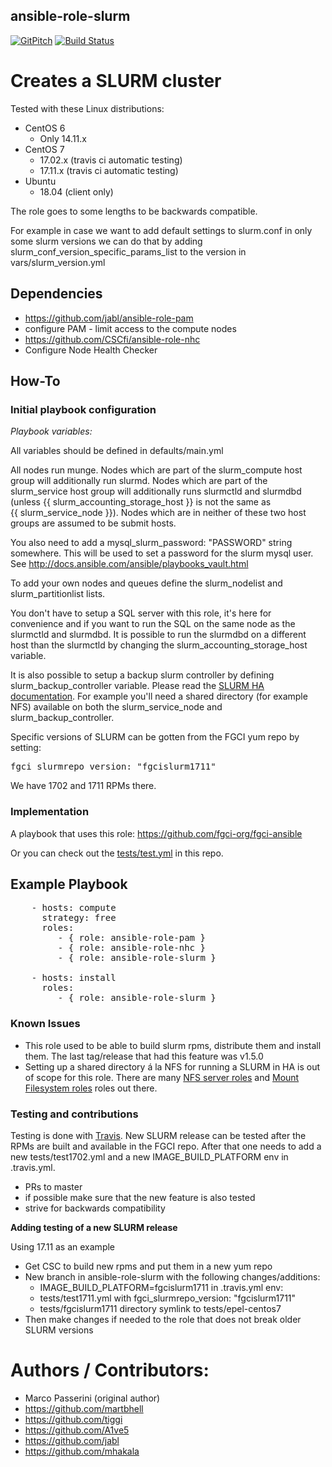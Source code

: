 ansible-role-slurm
------------------
[![GitPitch](https://gitpitch.com/assets/badge.svg)](https://gitpitch.com/CSCfi/ansible-role-slurm/master) 
[![Build Status](https://travis-ci.org/CSCfi/ansible-role-slurm.svg?branch=master)](https://travis-ci.org/CSCfi/ansible-role-slurm)

# Creates a SLURM cluster

Tested with these Linux distributions:
 - CentOS 6
   - Only 14.11.x
 - CentOS 7
   - 17.02.x (travis ci automatic testing)
   - 17.11.x (travis ci automatic testing)
 - Ubuntu
   - 18.04 (client only)

The role goes to some lengths to be backwards compatible.

For example in case we want to add default settings to slurm.conf in only some slurm versions we can do that by adding slurm_conf_version_specific_params_list to the version in vars/slurm\_version.yml

## Dependencies

 - https://github.com/jabl/ansible-role-pam
  - configure PAM - limit access to the compute nodes
 - https://github.com/CSCfi/ansible-role-nhc
  - Configure Node Health Checker

## How-To

### Initial playbook configuration

*Playbook variables:*

All variables should be defined in defaults/main.yml

All nodes run munge. Nodes which are part of the slurm\_compute host
group will additionally run slurmd. Nodes which are part of the
slurm\_service host group will additionally runs slurmctld and
slurmdbd (unless {{ slurm_accounting_storage_host }} is not the same as {{ slurm_service_node }}). Nodes which are in neither of these two host groups are 
assumed to be submit hosts.

You also need to add a mysql\_slurm_password: "PASSWORD" string
somewhere. This will be used to set a password for the slurm mysql
user. See http://docs.ansible.com/ansible/playbooks_vault.html

To add your own nodes and queues define the slurm_nodelist and slurm_partitionlist lists.

You don't have to setup a SQL server with this role, it's here for convenience and if you want to run the SQL on the same node as the slurmctld and slurmdbd.
It is possible to run the slurmdbd on a different host than the slurmctld by changing the slurm_accounting_storage_host variable.

It is also possible to setup a backup slurm controller by defining slurm_backup_controller variable. Please read the [SLURM HA documentation](https://slurm.schedmd.com/quickstart_admin.html#HA). For example you'll need a shared directory (for example NFS) available on both the slurm_service_node and slurm_backup_controller.

Specific versions of SLURM can be gotten from the FGCI yum repo by setting:
<pre>
fgci_slurmrepo_version: "fgcislurm1711"
</pre>

We have 1702 and 1711 RPMs there.

### Implementation

A playbook that uses this role: https://github.com/fgci-org/fgci-ansible

Or you can check out the [tests/test.yml](tests/test.yml) in this repo.

Example Playbook
----------------

<pre>
    - hosts: compute
      strategy: free
      roles:
         - { role: ansible-role-pam }
         - { role: ansible-role-nhc }
         - { role: ansible-role-slurm }

    - hosts: install
      roles:
         - { role: ansible-role-slurm }
</pre>

### Known Issues

 - This role used to be able to build slurm rpms, distribute them and install them. The last tag/release that had this feature was v1.5.0
 - Setting up a shared directory á la NFS for running a SLURM in HA is out of scope for this role. There are many [NFS server roles](https://github.com/CSCfi/ansible-role-nfs) and [Mount Filesystem roles](https://github.com/CSCfi/ansible-role-nfs_mount) roles out there.

### Testing and contributions

Testing is done with [Travis](.travis.yml). New SLURM release can be tested after the RPMs are built and available in the FGCI repo. After that one needs to add a new tests/test1702.yml and a new IMAGE_BUILD_PLATFORM env in .travis.yml.

 - PRs to master
 - if possible make sure that the new feature is also tested
 - strive for backwards compatibility

**Adding testing of a new SLURM release**

Using 17.11 as an example

 - Get CSC to build new rpms and put them in a new yum repo
 - New branch in ansible-role-slurm with the following changes/additions:
   - IMAGE_BUILD_PLATFORM=fgcislurm1711 in .travis.yml env:
   - tests/test1711.yml with fgci_slurmrepo_version: "fgcislurm1711"
   - tests/fgcislurm1711 directory symlink to tests/epel-centos7 
 - Then make changes if needed to the role that does not break older SLURM versions

# Authors / Contributors:

 - Marco Passerini (original author)
 - https://github.com/martbhell
 - https://github.com/tiggi
 - https://github.com/A1ve5
 - https://github.com/jabl
 - https://github.com/mhakala
